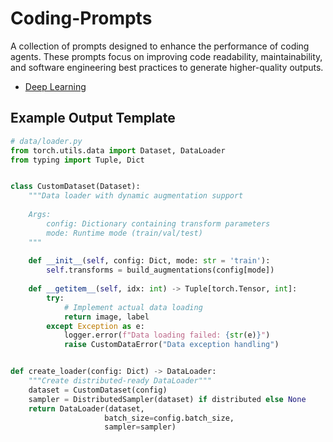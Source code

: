 # Coding-Prompts
A collection of prompts designed to enhance the performance of coding agents. These prompts focus on improving code readability, maintainability, and software engineering best practices to generate higher-quality outputs.

- [Deep Learning](./deep_learning.md)

## Example Output Template
```python
# data/loader.py
from torch.utils.data import Dataset, DataLoader
from typing import Tuple, Dict


class CustomDataset(Dataset):
    """Data loader with dynamic augmentation support
    
    Args:
        config: Dictionary containing transform parameters
        mode: Runtime mode (train/val/test)
    """
    
    def __init__(self, config: Dict, mode: str = 'train'):
        self.transforms = build_augmentations(config[mode])
        
    def __getitem__(self, idx: int) -> Tuple[torch.Tensor, int]:
        try:
            # Implement actual data loading
            return image, label
        except Exception as e:
            logger.error(f"Data loading failed: {str(e)}")
            raise CustomDataError("Data exception handling")


def create_loader(config: Dict) -> DataLoader:
    """Create distributed-ready DataLoader"""
    dataset = CustomDataset(config)
    sampler = DistributedSampler(dataset) if distributed else None
    return DataLoader(dataset, 
                     batch_size=config.batch_size,
                     sampler=sampler)
```